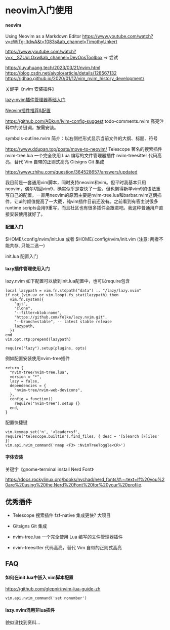 # neovim入门使用

#### neovim

Using Neovim as a Markdown Editor
https://www.youtube.com/watch?v=cWiTg-ItdwA&t=1083s&ab_channel=TimothyUnkert

https://www.youtube.com/watch?v=x__SZUuLOxw&ab_channel=DevOpsToolbox
=> 尝试

https://luyuhuang.tech/2023/03/21/nvim.html
https://blog.csdn.net/aiyolo/article/details/128567132
https://jdhao.github.io/2020/01/12/vim_nvim_history_development/

关键字《nvim 安装插件》

[lazy-nvim插件管理器基础入门](https://www.cnblogs.com/w4ngzhen/p/17493128.html)

[Neovim插件推荐&配置](https://www.bilibili.com/read/cv22495061/)

https://github.com/ADkun/lvim-config-suggest
todo-comments.nvim
高亮注释中的关键词，按需安装。

symbols-outline.nvim
简介：以右侧栏形式显示当前文件的大纲、标题、符号

https://www.ddupan.top/posts/move-to-neovim/
Telescope 著名的搜索插件
nvim-tree.lua 一个完全使用 Lua 编写的文件管理器插件
nvim-treesitter 代码高亮，替代 Vim 自带的正则式高亮
Gitsigns Git 集成

https://www.zhihu.com/question/364528657/answers/updated

我目前是一套通用vim脚本，同时支持neovim和vim。但平时我基本只用neovim，偶尔切回vim9，确实似乎是变快了一些，但也懒得新学vim9的语法重写自己的配置。一直用neovim的原因主要是nvim-tree.lua和barbar.nvim这俩插件，让ui的颜值提高了一大截，纯vim插件目前还没有。之前看到有答主说很多runtime scripts会用9重写，而且社区也有很多插件会跟进吧。我这种普通用户直接安装使用就好了。

#### 配置入门

$HOME/.config/nvim/init.lua
或者 $HOME/.config/nvim/init.vim (注意: 两者不能共存, 只能二选一)

init.lua 配置入门

#### lazy插件管理使用入门

lazy.nvim
如下配置可以放到init.lua配置中，也可以require包含
```
local lazypath = vim.fn.stdpath("data") .. "/lazy/lazy.nvim"
if not (vim.uv or vim.loop).fs_stat(lazypath) then
  vim.fn.system({
    "git",
    "clone",
    "--filter=blob:none",
    "https://github.com/folke/lazy.nvim.git",
    "--branch=stable", -- latest stable release
    lazypath,
  })
end
vim.opt.rtp:prepend(lazypath)

require("lazy").setup(plugins, opts)
```

例如配置安装使用nvim-tree插件
```
return {
  "nvim-tree/nvim-tree.lua",
  version = "*",
  lazy = false,
  dependencies = {
    "nvim-tree/nvim-web-devicons",
  },
  config = function()
    require("nvim-tree").setup {}
  end,
}
```

配置快捷键
```
vim.keymap.set('n', '<leader>sf', require('telescope.builtin').find_files, { desc = '[S]earch [F]iles' })
vim.api.nvim_command('nmap <F3> :NvimTreeToggle<CR>')
```

#### 字体安装

关键字《gnome-terminal install Nerd Font》

https://docs.rockylinux.org/books/nvchad/nerd_fonts/#:~:text=If%20you%20are%20using%20the,Nerd%20Font%20for%20your%20profile.

## 优秀插件

- Telescope
  搜索插件
  fzf-native 集成更快? 大项目
- Gitsigns
  Git 集成

- nvim-tree.lua
  一个完全使用 Lua 编写的文件管理器插件
- nvim-treesitter
  代码高亮，替代 Vim 自带的正则式高亮

## FAQ

#### 如何在init.lua中嵌入 vim脚本配置

https://github.com/glepnir/nvim-lua-guide-zh
```
vim.api.nvim_command('set nonumber')
```

#### lazy.nvim混用非lua插件

貌似没找到资料...

